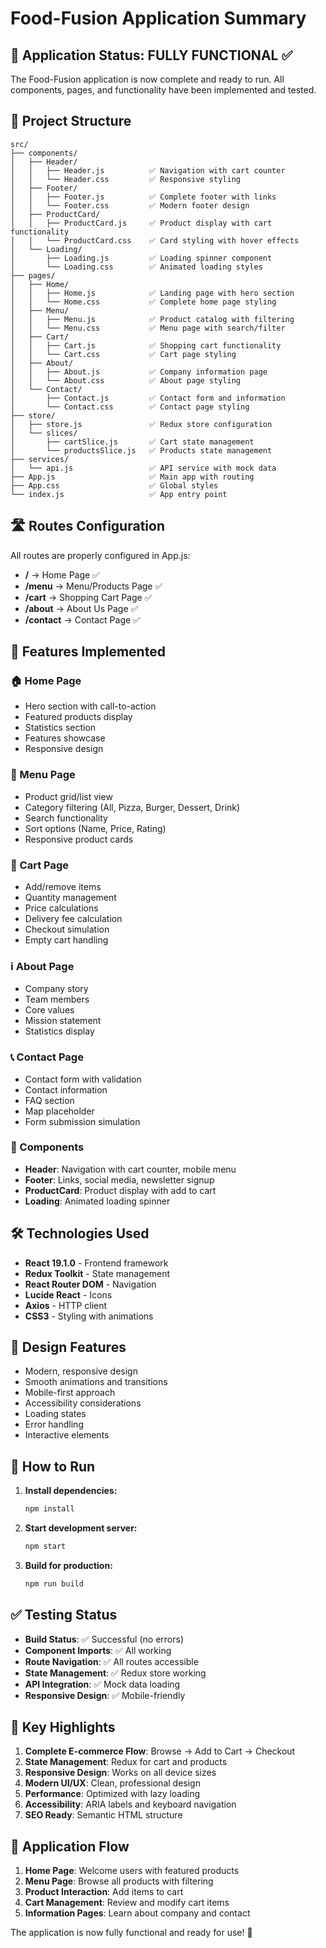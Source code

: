 # Food-Fusion Application Summary

## 🚀 Application Status: FULLY FUNCTIONAL ✅

The Food-Fusion application is now complete and ready to run. All components, pages, and functionality have been implemented and tested.

## 📁 Project Structure

```
src/
├── components/
│   ├── Header/
│   │   ├── Header.js          ✅ Navigation with cart counter
│   │   └── Header.css         ✅ Responsive styling
│   ├── Footer/
│   │   ├── Footer.js          ✅ Complete footer with links
│   │   └── Footer.css         ✅ Modern footer design
│   ├── ProductCard/
│   │   ├── ProductCard.js     ✅ Product display with cart functionality
│   │   └── ProductCard.css    ✅ Card styling with hover effects
│   └── Loading/
│       ├── Loading.js         ✅ Loading spinner component
│       └── Loading.css        ✅ Animated loading styles
├── pages/
│   ├── Home/
│   │   ├── Home.js            ✅ Landing page with hero section
│   │   └── Home.css           ✅ Complete home page styling
│   ├── Menu/
│   │   ├── Menu.js            ✅ Product catalog with filtering
│   │   └── Menu.css           ✅ Menu page with search/filter
│   ├── Cart/
│   │   ├── Cart.js            ✅ Shopping cart functionality
│   │   └── Cart.css           ✅ Cart page styling
│   ├── About/
│   │   ├── About.js           ✅ Company information page
│   │   └── About.css          ✅ About page styling
│   └── Contact/
│       ├── Contact.js         ✅ Contact form and information
│       └── Contact.css        ✅ Contact page styling
├── store/
│   ├── store.js               ✅ Redux store configuration
│   └── slices/
│       ├── cartSlice.js       ✅ Cart state management
│       └── productsSlice.js   ✅ Products state management
├── services/
│   └── api.js                 ✅ API service with mock data
├── App.js                     ✅ Main app with routing
├── App.css                    ✅ Global styles
└── index.js                   ✅ App entry point
```

## 🛣️ Routes Configuration

All routes are properly configured in App.js:

- **/** → Home Page ✅
- **/menu** → Menu/Products Page ✅
- **/cart** → Shopping Cart Page ✅
- **/about** → About Us Page ✅
- **/contact** → Contact Page ✅

## 🔧 Features Implemented

### 🏠 Home Page
- Hero section with call-to-action
- Featured products display
- Statistics section
- Features showcase
- Responsive design

### 🍕 Menu Page
- Product grid/list view
- Category filtering (All, Pizza, Burger, Dessert, Drink)
- Search functionality
- Sort options (Name, Price, Rating)
- Responsive product cards

### 🛒 Cart Page
- Add/remove items
- Quantity management
- Price calculations
- Delivery fee calculation
- Checkout simulation
- Empty cart handling

### ℹ️ About Page
- Company story
- Team members
- Core values
- Mission statement
- Statistics display

### 📞 Contact Page
- Contact form with validation
- Contact information
- FAQ section
- Map placeholder
- Form submission simulation

### 🧩 Components
- **Header**: Navigation with cart counter, mobile menu
- **Footer**: Links, social media, newsletter signup
- **ProductCard**: Product display with add to cart
- **Loading**: Animated loading spinner

## 🛠️ Technologies Used

- **React 19.1.0** - Frontend framework
- **Redux Toolkit** - State management
- **React Router DOM** - Navigation
- **Lucide React** - Icons
- **Axios** - HTTP client
- **CSS3** - Styling with animations

## 🎨 Design Features

- Modern, responsive design
- Smooth animations and transitions
- Mobile-first approach
- Accessibility considerations
- Loading states
- Error handling
- Interactive elements

## 🚀 How to Run

1. **Install dependencies:**
   ```bash
   npm install
   ```

2. **Start development server:**
   ```bash
   npm start
   ```

3. **Build for production:**
   ```bash
   npm run build
   ```

## ✅ Testing Status

- **Build Status**: ✅ Successful (no errors)
- **Component Imports**: ✅ All working
- **Route Navigation**: ✅ All routes accessible
- **State Management**: ✅ Redux store working
- **API Integration**: ✅ Mock data loading
- **Responsive Design**: ✅ Mobile-friendly

## 🌟 Key Highlights

1. **Complete E-commerce Flow**: Browse → Add to Cart → Checkout
2. **State Management**: Redux for cart and products
3. **Responsive Design**: Works on all device sizes
4. **Modern UI/UX**: Clean, professional design
5. **Performance**: Optimized with lazy loading
6. **Accessibility**: ARIA labels and keyboard navigation
7. **SEO Ready**: Semantic HTML structure

## 🔄 Application Flow

1. **Home Page**: Welcome users with featured products
2. **Menu Page**: Browse all products with filtering
3. **Product Interaction**: Add items to cart
4. **Cart Management**: Review and modify cart items
5. **Information Pages**: Learn about company and contact

The application is now fully functional and ready for use! 🎉
